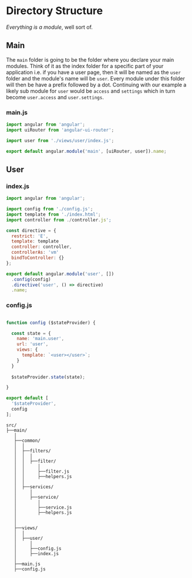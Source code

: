 # Directory Structure

*Everything is a module*, well sort of.

## Main

The `main` folder is going to be the folder where you declare your main modules. Think of it as the index folder for a specific part of your application i.e. if you have a user page, then it will be named as the `user` folder and the module's name will be `user`. Every module under this folder will then be have a prefix followed by a dot. Continuing with our example a likely sub module for `user` would be `access` and `settings` which in turn become `user.access` and `user.settings`.

### main.js

```js
import angular from 'angular';
import uiRouter from 'angular-ui-router';

import user from './views/user/index.js';

export default angular.module('main', [uiRouter, user]).name;

```

## User

### index.js

```js
import angular from 'angular';

import config from './config.js';
import template from './index.html';
import controller from ./controller.js';

const directive = {
  restrict: 'E',
  template: template
  controller: controller,
  controllerAs: 'vm'
  bindToController: {}
};

export default angular.module('user', [])
  .config(config)
  .directive('user', () => directive)
  .name;

```

### config.js
```js

function config ($stateProvider) {

  const state = {
    name: 'main.user',
    url: 'user',
    views: {
      template: `<user></user>`;
    }
  }
  
  $stateProvider.state(state);

}

export default [
  '$stateProvider',
  config
];

```

```
src/
├──main/
   │
   ├──common/
   │  │
   │  ├──filters/
   │  │  │
   │  │  ├──filter/
   │  │     │
   │  │     ├──filter.js
   │  │     ├──helpers.js
   │  │   
   │  ├──services/
   │     │
   │     ├──service/
   │        │
   │        ├──service.js
   │        ├──helpers.js
   │  
   │
   ├──views/
   │  │
   │  ├──user/
   │     │
   │     ├──config.js
   │     ├──index.js
   │
   ├──main.js
   ├──config.js
